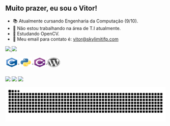 ## Muito prazer, eu sou o Vitor!

- 📚 Atualmente cursando Engenharia da Computação (9/10).
- 💼 Não estou trabalhando na área de T.I atualmente.
- 🌱 Estudando OpenCV.
- 📨 Meu email para contato é: vitor@skylimitifp.com



 <div>
  <a href="https://github.com/vithinn">
  <img height="160em" src="https://github-readme-stats.vercel.app/api?username=vithinn&show_icons=true&theme=dark&include_all_commits=true&count_private=true"/>
  <img height="160em" src="https://github-readme-stats.vercel.app/api/top-langs/?username=vithinn&layout=compact&langs_count=7&theme=dark"/>
</div>
<div style="display: inline_block"><br>
  <img align="center" alt="vTn-C" height="30" width="40" src="https://raw.githubusercontent.com/devicons/devicon/master/icons/c/c-original.svg">
  <img align="center" alt="vTn-Python" height="30" width="40" src="https://raw.githubusercontent.com/devicons/devicon/master/icons/python/python-original.svg">
  <img align="center" alt="vTn-Csharp" height="30" width="40" src="https://raw.githubusercontent.com/devicons/devicon/master/icons/csharp/csharp-original.svg">
  <img align="center" alt="vTn-WP" height="30" width="40" src="https://raw.githubusercontent.com/devicons/devicon/master/icons/wordpress/wordpress-plain.svg">
</div>
  
  ##
 
<div> 
  <a href="https://instagram.com/vitor.frugoli" target="_blank"><img src="https://img.shields.io/badge/-Instagram-%23E4405F?style=for-the-badge&logo=instagram&logoColor=white" target="_blank"></a>
 	<a href="https://www.twitch.tv/vthinn" target="_blank"><img src="https://img.shields.io/badge/Twitch-9146FF?style=for-the-badge&logo=twitch&logoColor=white" target="_blank"></a>
 <a href="https://discord.gg/B8YJxpdQk9" target="_blank"><img src="https://img.shields.io/badge/Discord-7289DA?style=for-the-badge&logo=discord&logoColor=white" target="_blank"></a> 
 
  ![Snake animation](https://github.com/vithinn/vithinn/blob/output/github-contribution-grid-snake.svg)
 
</div>
